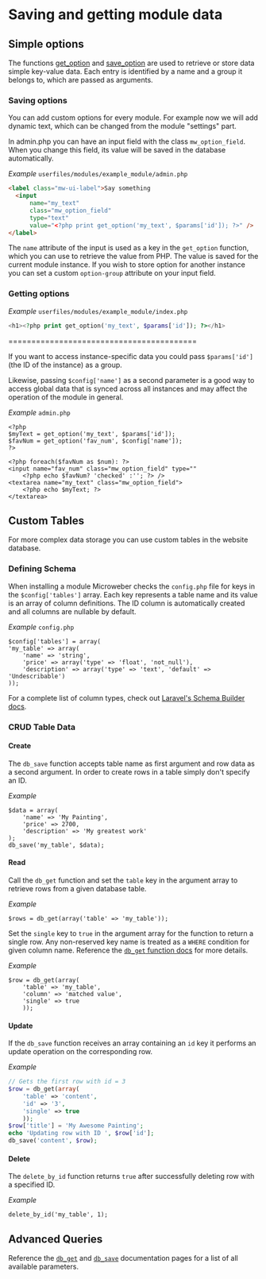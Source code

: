 

#  Saving and getting module data




## Simple options

The functions [get_option](../functions/get_option.md "") and [save_option](../functions/save_option.md "save_option") are used to retrieve or store data simple key-value data.
Each entry is identified by a name and a group it belongs to, which are passed as arguments. 



### Saving options

You can add custom options for every module. For example now we will add dynamic text, which can be changed from the module "settings" part.

In admin.php you can have an input field with the class `mw_option_field`. When you change this field, its value will be saved in the database automatically. 

*Example* `userfiles/modules/example_module/admin.php`
```html
<label class="mw-ui-label">Say something
  <input
      name="my_text"
      class="mw_option_field"
      type="text"
      value="<?php print get_option('my_text', $params['id']); ?>" />
</label>
```

The `name` attribute of the input is used as a key in the `get_option` function, which you can use to retrieve the value from PHP. The value is saved for the current module instance. If you wish to store option for another instance you can set a custom `option-group` attribute on your input field.

### Getting options
*Example* `userfiles/modules/example_module/index.php`
```php
<h1><?php print get_option('my_text', $params['id']); ?></h1>
```
 
=========================================

If you want to access instance-specific data you could pass `$params['id']` (the ID of the instance) as a group.

Likewise, passing `$config['name']` as a second parameter is a good way to access global data that is synced across all instances and may affect the operation of the module in general.

*Example* `admin.php`
```
<?php
$myText = get_option('my_text', $params['id']);
$favNum = get_option('fav_num', $config['name']);
?>

<?php foreach($favNum as $num): ?>
<input name="fav_num" class="mw_option_field" type=""
	<?php echo $favNum? 'checked' :''; ?> />
<textarea name="my_text" class="mw_option_field">
	<?php echo $myText; ?>
</textarea>
```

## <a name="custom"></a> Custom Tables

For more complex data storage you can use custom tables in the website database.

### <a name="custom-schema"></a> Defining Schema
When installing a module Microweber checks the `config.php` file for keys in the `$config['tables']` array.
Each key represents a table name and its value is an array of column definitions.
The ID column is automatically created and all columns are nullable by default.

*Example* `config.php`
```
$config['tables'] = array(
'my_table' => array(
	'name' => 'string',
	'price' => array('type' => 'float', 'not_null'),
	'description' => array('type' => 'text', 'default' => 'Undescribable')
));
```

For a complete list of column types, check out [Laravel's Schema Builder docs](http://laravel.com/docs/master/schema#adding-columns).

### <a name="crud"></a> CRUD Table Data
#### <a name="crud-create"></a> Create
The `db_save` function accepts table name as first argument and row data as a second argument. In order to create rows in a table simply don't specify an ID.

*Example*
```
$data = array(
	'name' => 'My Painting',
	'price' => 2700,
	'description' => 'My greatest work'
);
db_save('my_table', $data);
```

#### <a name="crud-read"></a> Read
Call the `db_get` function and set the `table` key in the argument array to retrieve rows from a given database table.

*Example*
```
$rows = db_get(array('table' => 'my_table'));
```

Set the `single` key to `true` in the argument array for the function to return a single row.
Any non-reserved key name is treated as a `WHERE` condition for given column name. Reference the [`db_get` function docs](../functions/db_get.md) for more details.

*Example*
```
$row = db_get(array(
	'table' => 'my_table',
	'column' => 'matched value',
	'single' => true
	));
```

#### <a name="crud-update"></a> Update
If the `db_save` function receives an array containing an `id` key it performs an update operation on the corresponding row.

*Example*
```php
// Gets the first row with id = 3
$row = db_get(array(
	'table' => 'content',
	'id' => '3',
	'single' => true
	));
$row['title'] = 'My Awesome Painting';
echo 'Updating row with ID ', $row['id'];
db_save('content', $row);
```

#### <a name="crud-delete"></a> Delete
The `delete_by_id` function returns `true` after successfully deleting row with a specified ID.

*Example*
```
delete_by_id('my_table', 1);
```

## <a name="advanced"></a> Advanced Queries
Reference the [`db_get`](../functions/db_get.md) and [`db_save`](../functions/db_save.md) documentation pages for a list of all available parameters.